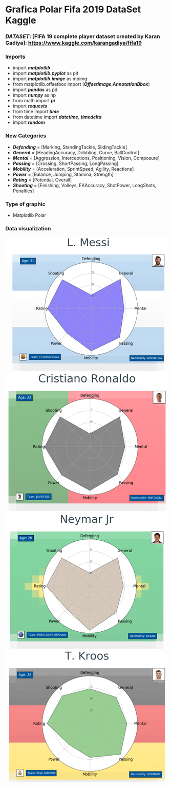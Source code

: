# Grafica Polar Fifa 2019 DataSet Kaggle

### ***DATASET***: [FIFA 19 complete player dataset created by Karan Gadiya]: https://www.kaggle.com/karangadiya/fifa19

### Imports

- import ***matplotlib***
- import ***matplotlib.pyplot*** as plt
- import ***matplotlib.image*** as mpimg
- from matplotlib.offsetbox import (***OffsetImage***,***AnnotationBbox***)
- import ***pandas*** as pd
- import ***numpy*** as np
- from math import ***pi***
- import ***requests***
- from time import ***time***
- from datetime import ***datetime***, ***timedelta***
- import ***random***

### New Categories

- ***Defending*** = [Marking, StandingTackle, SlidingTackle]
- ***General*** = [HeadingAccuracy, Dribbling, Curve, BallControl]
- ***Mental*** = [Aggression, Interceptions, Positioning, Vision, Composure]
- ***Passing*** = [Crossing, ShortPassing, LongPassing]
- ***Mobility*** = [Acceleration, SprintSpeed, Agility, Reactions]
- ***Power*** = [Balance, Jumping, Stamina, Strength]
- ***Rating*** = [Potential, Overall]
- ***Shooting*** = [Finishing, Volleys, FKAccuracy, ShotPower, LongShots, Penalties]

### Type of graphic

- Matplotlib Polar

### Data visualization

![Messi](1.png)
![Ronaldo](2.png)
![Neymar](3.png)
![Kroos](4.png)